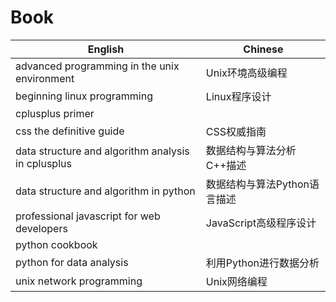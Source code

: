 # Book

| English                                            | Chinese                      |
| -------------------------------------------------- | ---------------------------- |
| advanced programming in the unix environment       | Unix环境高级编程             |
| beginning linux programming                        | Linux程序设计                |
| cplusplus primer                                   |                              |
| css the definitive guide                           | CSS权威指南                  |
| data structure and algorithm analysis in cplusplus | 数据结构与算法分析C++描述    |
| data structure and algorithm in python             | 数据结构与算法Python语言描述 |
| professional javascript for web developers         | JavaScript高级程序设计       |
| python cookbook                                    |                              |
| python for data analysis                           | 利用Python进行数据分析       |
| unix network programming                           | Unix网络编程                 |
